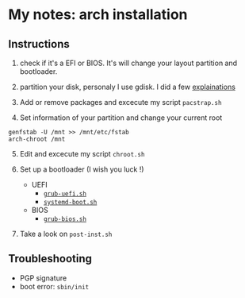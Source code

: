 # My notes: arch installation

## Instructions

1. check if it's a EFI or BIOS.
It's will change your layout partition and bootloader.


2. partition your disk, personaly I use gdisk.
I did a few [explainations](disk.md)


3. Add or remove packages and excecute my script `pacstrap.sh`


4. Set information of your partition and change your current root

```
genfstab -U /mnt >> /mnt/etc/fstab
arch-chroot /mnt
```


5. Edit and excecute my script `chroot.sh`


6. Set up a bootloader (I wish you luck !)
	* UEFI
		* [`grub-uefi.sh`][lgrub]
		* [`systemd-boot.sh`][lsystemd]
	* BIOS
		* [`grub-bios.sh`][lgrub]

[lgrub]: https://wiki.archlinux.org/title/GRUB
[lsystemd]: https://wiki.archlinux.org/title/Systemd-boot


7. Take a look on `post-inst.sh`


## Troubleshooting

* PGP signature
* boot error: `sbin/init`
